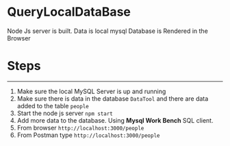 # QueryLocalDataBase
Node Js server is built. Data is local mysql Database is Rendered in the Browser


# Steps
--------
1. Make sure the local MySQL Server is up and running 
2. Make sure there is data in the database `DataTool` and there are data added to the table `people`
3. Start the node js server `npm start`
4. Add more data to the database. Using **Mysql Work Bench** SQL client. 
5. From browser `http://localhost:3000/people`
6. From Postman type `http://localhost:3000/people`


